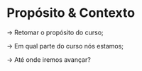 # Propósito & Contexto

-> Retomar o propósito do curso;

-> Em qual parte do curso nós estamos;

-> Até onde iremos avançar?
